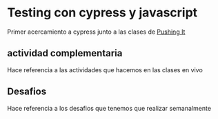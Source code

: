 # Testing con cypress y javascript
Primer acercamiento a cypress junto a las clases de [Pushing It](https://www.linkedin.com/company/pushing-it/?originalSubdomain=ar) 

## actividad complementaria
Hace referencia a las actividades que hacemos en las clases en vivo

## Desafios
Hace referencia a los desafios que tenemos que realizar semanalmente


